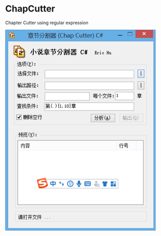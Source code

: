 # ChapCutter
Chapter Cutter using regular expression

![snapshot](https://raw.githubusercontent.com/Erickrus/ChapCutter/master/snapshot.png)

